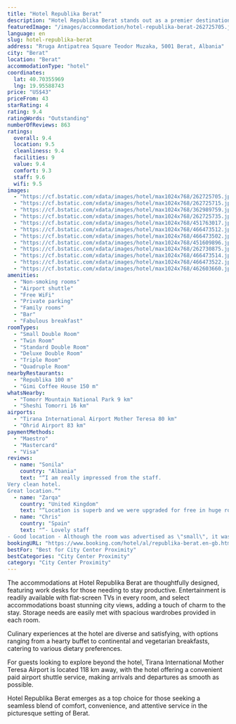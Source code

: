 ```yaml
---
title: "Hotel Republika Berat"
description: "Hotel Republika Berat stands out as a premier destination for travelers seeking a blend of comfort and convenience in the heart of Berat."
featuredImage: "/images/accommodation/hotel-republika-berat-262725705.jpg"
language: en
slug: hotel-republika-berat
address: "Rruga Antipatrea Square Teodor Muzaka, 5001 Berat, Albania"
city: "Berat"
location: "Berat"
accommodationType: "hotel"
coordinates:
  lat: 40.70355969
  lng: 19.95588743
price: "US$43"
priceFrom: 43
starRating: 4
rating: 9.4
ratingWords: "Outstanding"
numberOfReviews: 863
ratings:
  overall: 9.4
  location: 9.5
  cleanliness: 9.4
  facilities: 9
  value: 9.4
  comfort: 9.3
  staff: 9.6
  wifi: 9.5
images:
  - "https://cf.bstatic.com/xdata/images/hotel/max1024x768/262725705.jpg?k=f4ba0d971a316cb5c60105a9b84aaa1b259f23c48b963b8ae5bb932b56f26b47&o=&hp=1"
  - "https://cf.bstatic.com/xdata/images/hotel/max1024x768/262725715.jpg?k=03213a7277828a192dd26a1a7851773d3972cd5179709e44b80bf22a1a1281b7&o=&hp=1"
  - "https://cf.bstatic.com/xdata/images/hotel/max1024x768/362989759.jpg?k=fdd124a23a570bf2a9a6b69564baa5f09d8d085edd61e9642b3524a5b16d3657&o=&hp=1"
  - "https://cf.bstatic.com/xdata/images/hotel/max1024x768/262725735.jpg?k=4dea019dead1768f73b15ca613df40d859a5be489f65525893931eb699518612&o=&hp=1"
  - "https://cf.bstatic.com/xdata/images/hotel/max1024x768/451763017.jpg?k=6378eb6b392ac494a37b67616b64610dd9d124906aab3c728ca80e3b34eaeab4&o=&hp=1"
  - "https://cf.bstatic.com/xdata/images/hotel/max1024x768/466473512.jpg?k=045b05c7f5aff4ed65e0b24fc550b37d9d8c0f4c5b1c8171936d93c122574130&o=&hp=1"
  - "https://cf.bstatic.com/xdata/images/hotel/max1024x768/466473502.jpg?k=145d280252e87b69f950171d0d543497252f85e77d99e1fc053f6339299f612f&o=&hp=1"
  - "https://cf.bstatic.com/xdata/images/hotel/max1024x768/451609896.jpg?k=3d0e3e966c69103883cdeff2c31dacf1b6402eb9516556af419b598d3da70c98&o=&hp=1"
  - "https://cf.bstatic.com/xdata/images/hotel/max1024x768/262730875.jpg?k=ce87d91a8a27a38ba212bf478edc0776777b6b164153ea19721ad1c65572a34e&o=&hp=1"
  - "https://cf.bstatic.com/xdata/images/hotel/max1024x768/466473514.jpg?k=526dc5027682243394d27c552589bf007bf977a87355d0e314c6e2d748e318f0&o=&hp=1"
  - "https://cf.bstatic.com/xdata/images/hotel/max1024x768/466473522.jpg?k=0294b4eb11a973dcf1e0daa75eb2983c2cd96114ee55521bfc5baca3d4b0ba4f&o=&hp=1"
  - "https://cf.bstatic.com/xdata/images/hotel/max1024x768/462603660.jpg?k=277f3b3208e4b153cf358e92f015c2b931ca33b73c93a045e3ba490e3b3ccece&o=&hp=1"
amenities:
  - "Non-smoking rooms"
  - "Airport shuttle"
  - "Free WiFi"
  - "Private parking"
  - "Family rooms"
  - "Bar"
  - "Fabulous breakfast"
roomTypes:
  - "Small Double Room"
  - "Twin Room"
  - "Standard Double Room"
  - "Deluxe Double Room"
  - "Triple Room"
  - "Quadruple Room"
nearbyRestaurants:
  - "Republika 100 m"
  - "Gimi Coffee House 150 m"
whatsNearby:
  - "Tomorr Mountain National Park 9 km"
  - "Sheshi Tomorri 16 km"
airports:
  - "Tirana International Airport Mother Teresa 80 km"
  - "Ohrid Airport 83 km"
paymentMethods:
  - "Maestro"
  - "Mastercard"
  - "Visa"
reviews:
  - name: "Sonila"
    country: "Albania"
    text: "“I am really impressed from the staff.
Very clean hotel.
Great location.”"
  - name: "Zarqa"
    country: "United Kingdom"
    text: "“Location is superb and we were upgraded for free in huge room overlooking the church and a mosque.Very helpful staff who gave us a map and showed us everything that we should visit.”"
  - name: "Chris"
    country: "Spain"
    text: "“- Lovely staff
- Good location - Although the room was advertised as \"small\", it was actually spacious”"
bookingURL: "https://www.booking.com/hotel/al/republika-berat.en-gb.html?aid=8035640"
bestFor: "Best for City Center Proximity"
bestCategories: "City Center Proximity"
category: "City Center Proximity"
---
```


The accommodations at Hotel Republika Berat are thoughtfully designed, featuring work desks for those needing to stay productive. Entertainment is readily available with flat-screen TVs in every room, and select accommodations boast stunning city views, adding a touch of charm to the stay. Storage needs are easily met with spacious wardrobes provided in each room.

Culinary experiences at the hotel are diverse and satisfying, with options ranging from a hearty buffet to continental and vegetarian breakfasts, catering to various dietary preferences.

For guests looking to explore beyond the hotel, Tirana International Mother Teresa Airport is located 118 km away, with the hotel offering a convenient paid airport shuttle service, making arrivals and departures as smooth as possible.

Hotel Republika Berat emerges as a top choice for those seeking a seamless blend of comfort, convenience, and attentive service in the picturesque setting of Berat.